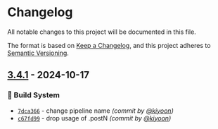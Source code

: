 # Changelog
All notable changes to this project will be documented in this file.

The format is based on [Keep a Changelog](https://keepachangelog.com/en/1.0.0/),
and this project adheres to [Semantic Versioning](https://semver.org/spec/v2.0.0.html).

## [3.4.1] - 2024-10-17
### :construction_worker: Build System
- [`7dca366`](https://github.com/deargen/py-apbs-binary/commit/7dca36602a74364efe412e9547fe67477c7f8360) - change pipeline name *(commit by [@kiyoon](https://github.com/kiyoon))*
- [`c67fd99`](https://github.com/deargen/py-apbs-binary/commit/c67fd992fd4b81125a7f9746f42b38f21141c63f) - drop usage of .postN *(commit by [@kiyoon](https://github.com/kiyoon))*

[3.4.1]: https://github.com/deargen/py-apbs-binary/compare/v0.0.0...3.4.1
